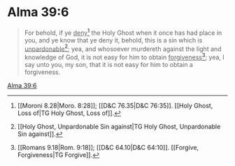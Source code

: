 # Alma 39:6

> For behold, if ye <u>deny</u>[^a] the Holy Ghost when it once has had place in you, and ye know that ye deny it, behold, this is a sin which is <u>unpardonable</u>[^b]; yea, and whosoever murdereth against the light and knowledge of God, it is not easy for him to obtain <u>forgiveness</u>[^c]; yea, I say unto you, my son, that it is not easy for him to obtain a forgiveness.

[Alma 39:6](https://www.churchofjesuschrist.org/study/scriptures/bofm/alma/39?lang=eng&id=p6#p6)


[^a]: [[Moroni 8.28|Moro. 8:28]]; [[D&C 76.35|D&C 76:35]]. [[Holy Ghost, Loss of|TG Holy Ghost, Loss of]].  
[^b]: [[Holy Ghost, Unpardonable Sin against|TG Holy Ghost, Unpardonable Sin against]].  
[^c]: [[Romans 9.18|Rom. 9:18]]; [[D&C 64.10|D&C 64:10]]. [[Forgive, Forgiveness|TG Forgive]].  
